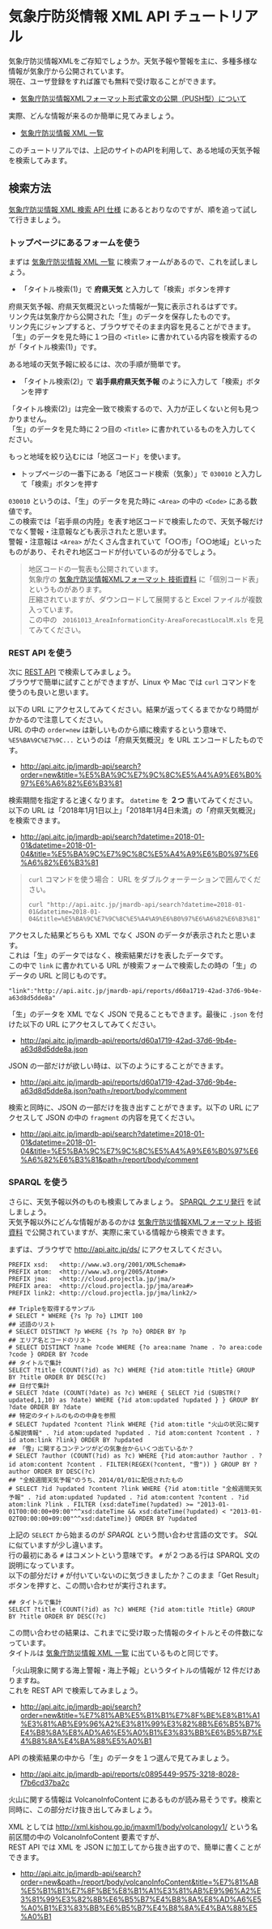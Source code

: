 # 気象庁防災情報 XML API チュートリアル

気象庁防災情報XMLをご存知でしょうか。天気予報や警報を主に、多種多様な情報が気象庁から公開されています。  
現在、ユーザ登録をすれば誰でも無料で受け取ることができます。

* [気象庁防災情報XMLフォーマット形式電文の公開（PUSH型）について](http://xml.kishou.go.jp/open_trial/index.html)

実際、どんな情報が来るのか簡単に見てみましょう。

* [気象庁防災情報 XML 一覧](http://api.aitc.jp/jmardb/)

このチュートリアルでは、上記のサイトのAPIを利用して、ある地域の天気予報を検索してみます。


## 検索方法

[気象庁防災情報 XML 検索 API 仕様](http://api.aitc.jp/jmardb-api/help) にあるとおりなのですが、順を追って試して行きましょう。


### トップページにあるフォームを使う

まずは [気象庁防災情報 XML 一覧](http://api.aitc.jp/jmardb/) に検索フォームがあるので、これを試しましょう。

* 「タイトル検索(1)」で **府県天気** と入力して「検索」ボタンを押す

府県天気予報、府県天気概況といった情報が一覧に表示されるはずです。  
リンク先は気象庁から公開された「生」のデータを保存したものです。  
リンク先にジャンプすると、ブラウザでそのまま内容を見ることができます。  
「生」のデータを見た時に１つ目の `<Title>` に書かれている内容を検索するのが「タイトル検索(1)」です。

ある地域の天気予報に絞るには、次の手順が簡単です。

* 「タイトル検索(2)」で **岩手県府県天気予報** のように入力して「検索」ボタンを押す

「タイトル検索(2)」は完全一致で検索するので、入力が正しくないと何も見つかりません。  
「生」のデータを見た時に２つ目の `<Title>` に書かれているものを入力してください。

もっと地域を絞り込むには「地区コード」を使います。

* トップページの一番下にある「地区コード検索（気象）」で `030010` と入力して「検索」ボタンを押す

`030010` というのは、「生」のデータを見た時に `<Area>` の中の `<Code>` にある数値です。  
この検索では「岩手県の内陸」を表す地区コードで検索したので、天気予報だけでなく警報・注意報なども表示されたと思います。  
警報・注意報は `<Area>` がたくさん含まれていて「○○市」「○○地域」といったものがあり、それぞれ地区コードが付いているのが分るでしょう。

> 地区コードの一覧表も公開されています。  
> 気象庁の [気象庁防災情報XMLフォーマット 技術資料](http://xml.kishou.go.jp/tec_material.html) に「個別コード表」というものがあります。  
> 圧縮されていますが、ダウンロードして展開すると Excel ファイルが複数入っています。  
> この中の ` 20161013_AreaInformationCity-AreaForecastLocalM.xls` を見てみてください。


### REST API を使う

次に [REST API](http://api.aitc.jp/jmardb-api/help) で検索してみましょう。  
ブラウザで簡単に試すことができますが、Linux や Mac では `curl` コマンドを使うのも良いと思います。

以下の URL にアクセスしてみてください。結果が返ってくるまでかなり時間がかかるので注意してください。  
URL の中の `order=new` は新しいものから順に検索するという意味で、 `%E5%BA%9C%E7%9C...` というのは「府県天気概況」を URL エンコードしたものです。

* http://api.aitc.jp/jmardb-api/search?order=new&title=%E5%BA%9C%E7%9C%8C%E5%A4%A9%E6%B0%97%E6%A6%82%E6%B3%81

検索期間を指定すると速くなります。 `datetime` を **２つ** 書いてみてください。  
以下の URL は「2018年1月1日以上」「2018年1月4日未満」の「府県天気概況」を検索できます。

* http://api.aitc.jp/jmardb-api/search?datetime=2018-01-01&datetime=2018-01-04&title=%E5%BA%9C%E7%9C%8C%E5%A4%A9%E6%B0%97%E6%A6%82%E6%B3%81

> `curl` コマンドを使う場合：
> URL をダブルクォーテーションで囲んでください。
> ```
> curl "http://api.aitc.jp/jmardb-api/search?datetime=2018-01-01&datetime=2018-01-04&title=%E5%BA%9C%E7%9C%8C%E5%A4%A9%E6%B0%97%E6%A6%82%E6%B3%81"
> ```

アクセスした結果どちらも XML でなく JSON のデータが表示されたと思います。  
これは「生」のデータではなく、検索結果だけを表したデータです。  
この中で `link` に書かれている URL が検索フォームで検索したの時の「生」のデータの URL と同じものです。

```
"link":"http://api.aitc.jp/jmardb-api/reports/d60a1719-42ad-37d6-9b4e-a63d8d5dde8a"
```

「生」のデータを XML でなく JSON で見ることもできます。最後に `.json` を付けた以下の URL にアクセスしてみてください。

* http://api.aitc.jp/jmardb-api/reports/d60a1719-42ad-37d6-9b4e-a63d8d5dde8a.json

JSON の一部だけが欲しい時は、以下のようにすることができます。

* http://api.aitc.jp/jmardb-api/reports/d60a1719-42ad-37d6-9b4e-a63d8d5dde8a.json?path=/report/body/comment

検索と同時に、JSON の一部だけを抜き出すことができます。以下の URL にアクセスして JSON の中の `fragment` の内容を見てください。

* http://api.aitc.jp/jmardb-api/search?datetime=2018-01-01&datetime=2018-01-04&title=%E5%BA%9C%E7%9C%8C%E5%A4%A9%E6%B0%97%E6%A6%82%E6%B3%81&path=/report/body/comment


### SPARQL を使う

さらに、天気予報以外のものも検索してみましょう。 [SPARQL クエリ発行](http://api.aitc.jp/ds/) を試しましょう。  
天気予報以外にどんな情報があるのかは [気象庁防災情報XMLフォーマット 技術資料](http://xml.kishou.go.jp/tec_material.html) で公開されていますが、実際に来ている情報から検索できます。

まずは、ブラウザで http://api.aitc.jp/ds/ にアクセスしてください。

```
PREFIX xsd:   <http://www.w3.org/2001/XMLSchema#>
PREFIX atom:  <http://www.w3.org/2005/Atom#>
PREFIX jma:   <http://cloud.projectla.jp/jma/>
PREFIX area:  <http://cloud.projectla.jp/jma/area#>
PREFIX link2: <http://cloud.projectla.jp/jma/link2/>

## Tripleを取得するサンプル
# SELECT * WHERE {?s ?p ?o} LIMIT 100
## 述語のリスト
# SELECT DISTINCT ?p WHERE {?s ?p ?o} ORDER BY ?p
## エリア名とコードのリスト
# SELECT DISTINCT ?name ?code WHERE {?o area:name ?name . ?o area:code ?code } ORDER BY ?code
## タイトルで集計
SELECT ?title (COUNT(?id) as ?c) WHERE {?id atom:title ?title} GROUP BY ?title ORDER BY DESC(?c)
## 日付で集計
# SELECT ?date (COUNT(?date) as ?c) WHERE { SELECT ?id (SUBSTR(?updated,1,10) as ?date) WHERE {?id atom:updated ?updated } } GROUP BY ?date ORDER BY ?date
## 特定のタイトルのものの中身を参照
# SELECT ?updated ?content ?link WHERE {?id atom:title "火山の状況に関する解説情報" . ?id atom:updated ?updated . ?id atom:content ?content . ?id atom:link ?link} ORDER BY ?updated
## 「雪」に関するコンテンツがどの気象台からいくつ出ているか？
# SELECT ?author (COUNT(?id) as ?c) WHERE {?id atom:author ?author . ?id atom:content ?content . FILTER(REGEX(?content, "雪")) } GROUP BY ?author ORDER BY DESC(?c)
## "全般週間天気予報"のうち、2014/01/01に配信されたもの
# SELECT ?id ?updated ?content ?link WHERE {?id atom:title "全般週間天気予報" . ?id atom:updated ?updated . ?id atom:content ?content . ?id atom:link ?link . FILTER (xsd:dateTime(?updated) >= "2013-01-01T00:00:00+09:00"^^xsd:dateTime && xsd:dateTime(?updated) < "2013-01-02T00:00:00+09:00"^^xsd:dateTime)} ORDER BY ?updated
```

上記の `SELECT` から始まるのが *SPARQL* という問い合わせ言語の文です。 *SQL* に似ていますが少し違います。  
行の最初にある `#` はコメントという意味です。 `#` が２つある行は SPARQL 文の説明になっています。  
以下の部分だけ `#` が付いていないのに気づきましたか？このまま「Get Result」ボタンを押すと、この問い合わせが実行されます。

```
## タイトルで集計
SELECT ?title (COUNT(?id) as ?c) WHERE {?id atom:title ?title} GROUP BY ?title ORDER BY DESC(?c)
``` 

この問い合わせの結果は、これまでに受け取った情報のタイトルとその件数になっています。  
タイトルは [気象庁防災情報 XML 一覧](http://api.aitc.jp/jmardb/) に出ているものと同じです。

「火山現象に関する海上警報・海上予報」というタイトルの情報が 12 件だけありますね。  
これを REST API で検索してみましょう。

* http://api.aitc.jp/jmardb-api/search?order=new&title=%E7%81%AB%E5%B1%B1%E7%8F%BE%E8%B1%A1%E3%81%AB%E9%96%A2%E3%81%99%E3%82%8B%E6%B5%B7%E4%B8%8A%E8%AD%A6%E5%A0%B1%E3%83%BB%E6%B5%B7%E4%B8%8A%E4%BA%88%E5%A0%B1

API の検索結果の中から「生」のデータを１つ選んで見てみましょう。

* http://api.aitc.jp/jmardb-api/reports/c0895449-9575-3218-8028-f7b6cd37ba2c

火山に関する情報は VolcanoInfoContent にあるものが読み易そうです。検索と同時に、この部分だけ抜き出してみましょう。

XML としては http://xml.kishou.go.jp/jmaxml1/body/volcanology1/ という名前区間の中の VolcanoInfoContent 要素ですが、  
REST API では XML を JSON に加工してから抜き出すので、簡単に書くことができます。

* http://api.aitc.jp/jmardb-api/search?order=new&path=/report/body/volcanoInfoContent&title=%E7%81%AB%E5%B1%B1%E7%8F%BE%E8%B1%A1%E3%81%AB%E9%96%A2%E3%81%99%E3%82%8B%E6%B5%B7%E4%B8%8A%E8%AD%A6%E5%A0%B1%E3%83%BB%E6%B5%B7%E4%B8%8A%E4%BA%88%E5%A0%B1
